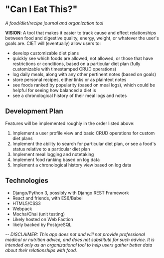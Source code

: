 # "Can I Eat This?"
_A food/diet/recipe journal and organization tool_

**VISION**: A tool that makes it easier to track cause and effect relationships between food and digestive quality, energy, weight, or whatever the user's goals are. CIET will (eventually) allow users to:
- develop customizable diet plans
- quickly see which foods are allowed, not allowed, or those that have restrictions or conditions, based on a particular diet plan (fully customizable with timestamped CRUD operations)
- log daily meals, along with any other pertinent notes (based on goals)
- store personal recipes, either links or as plaintext notes
- see foods ranked by popularity (based on meal logs), which could be helpful for seeing how balanced a diet is
- see a chronological history of their meal logs and notes

## Development Plan

Features will be implemented roughly in the order listed above:

1. Implement a user profile view and basic CRUD operations for custom diet plans
2. Implement the ability to search for particular diet plan, or see a food's status relative to a particular diet plan
3. Implement meal logging and notetaking
4. Implement food ranking based on log data
5. Implement a chronological history view based on log data

## Technologies

- Django/Python 3, possibly with Django REST Framework
- React and friends, with ES6/Babel
- HTML5/CSS3
- Webpack
- Mocha/Chai (unit testing)
- Likely hosted on Web Faction
- likely backed by PostgreSQL

--
_DISCLAIMER: This app does not and will not provide professional medical or nutrition advice, and does not substitute for such advice. It is intended only as an organizational tool to help users gather better data about their relationships with food._

